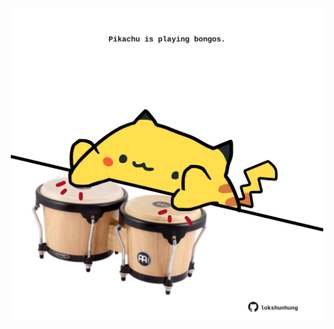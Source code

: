 <!-- built at 23/01/2025, 10:00:46 UTC -->
<p align="center">
  <img width="500" height="500" src="./ReadmeImage.svg">
</p>
